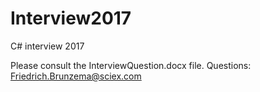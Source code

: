 # Interview2017
C# interview 2017

Please consult the InterviewQuestion.docx file.
Questions:  Friedrich.Brunzema@sciex.com
